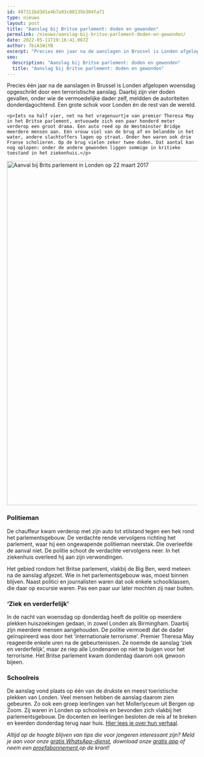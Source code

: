 ```yaml
---
id: 497311bd3d1e4b7a93c00135b304fa71
type: nieuws
layout: post
title: "Aanslag bij Britse parlement: doden en gewonden"
permalink: /nieuws/aanslag-bij-britse-parlement-doden-en-gewonden/
date: 2022-05-11T19:16:41.067Z
author: 7biA1WiYB
excerpt: "Precies één jaar na de aanslagen in Brussel is Londen afgelopen woensdag opgeschrikt door een terroristische aanslag. Daarbij zijn vier doden gevallen, onder wie de vermoedelijke dader zelf, meldden de autoriteiten donderdagochtend. Een grote schok voor Londen én de rest van de wereld.   "
seo:
  description: "Aanslag bij Britse parlement: doden en gewonden"
  title: "Aanslag bij Britse parlement: doden en gewonden"
---
```

Precies één jaar na de aanslagen in Brussel is Londen afgelopen woensdag opgeschrikt door een terroristische aanslag. Daarbij zijn vier doden gevallen, onder wie de vermoedelijke dader zelf, meldden de autoriteiten donderdagochtend. Een grote schok voor Londen én de rest van de wereld.   

    <p>Iets na half vier, net na het vragenuurtje van premier Theresa May in het Britse parlement, ontvouwde zich een paar honderd meter verderop een groot drama. Een auto reed op de Westminster Bridge meerdere mensen aan. Eén vrouw viel van de brug af en belandde in het water, andere slachtoffers lagen op straat. Onder hen waren ook drie Franse scholieren. Op de brug vielen zeker twee doden. Dat aantal kan nog oplopen: onder de andere gewonden liggen sommige in kritieke toestand in het ziekenhuis.</p>
<p><div class="media media-element-container media-default"><div id="file-416390" class="file file-image file-image-jpeg">

        
  
  <div class="content">
    <img alt="Aanval bij Brits parlement in Londen op 22 maart 2017" title="Beeld: EPA" height="908" width="1472" class="media-element file-default" data-delta="1" src="https://7dagen.netlify.app/sites/default/files/ANP-50322446.jpg">  </div>

  
</div>
</div>
<h3>Politieman</h3>
<p>De chauffeur kwam verderop met zijn auto tot stilstand tegen een hek rond het parlementsgebouw. De verdachte rende vervolgens richting het parlement, waar hij een ongewapende politieman neerstak. Die overleefde de aanval niet. De politie schoot de verdachte vervolgens neer. In het ziekenhuis overleed hij aan zijn verwondingen.</p>
<p>Het gebied rondom het Britse parlement, vlakbij de Big Ben, werd meteen na de aanslag afgezet. Wie in het parlementsgebouw was, moest binnen blijven. Naast politici en journalisten waren dat ook enkele schoolklassen, die daar op excursie waren. Pas een paar uur later mochten zij naar buiten.</p>
<h3>‘Ziek en verderfelijk’</h3>
<p>In de nacht van woensdag op donderdag heeft de politie op meerdere plekken huiszoekingen gedaan, in zowel Londen als Birmingham. Daarbij zijn meerdere mensen aangehouden. De politie vermoedt dat de dader geïnspireerd was door het ‘internationale terrorisme’. Premier Theresa May reageerde enkele uren na de gebeurtenissen. Ze noemde de aanslag ‘ziek en verderfelijk’, maar ze riep alle Londenaren op niet te buigen voor het terrorisme. Het Britse parlement kwam donderdag daarom ook gewoon bijeen.</p>
<h3>Schoolreis</h3>
<p>De aanslag vond plaats op één van de drukste en meest toeristische plekken van Londen. Veel mensen hebben de aanslag daarom zien gebeuren. Zo ook een groep leerlingen van het Mollerlyceum uit Bergen op Zoom. Zij waren in Londen op schoolreis en bevonden zich vlakbij het parlementsgebouw. De docenten en leerlingen besloten de reis af te breken en keerden donderdag terug naar huis. <a href="https://7dagen.netlify.app/nieuws/leerlingen-mollerlyceum-getuige-van-aanslag-londen" target="_blank">Hier lees je over hun verhaal</a>.</p>
<p><em>Altijd op de hoogte blijven van tips die voor jongeren interessant zijn? Meld je aan voor onze <a href="https://7dagen.netlify.app/whatsapp">gratis WhatsApp-dienst</a>, download onze <a href="https://7dagen.netlify.app/app">gratis app</a> of neem een <a href="https://abonneren.sevendays.nl/abonneren/abonnementen/ae/artikel">proefabonnement </a>op de krant!</em></p>  
